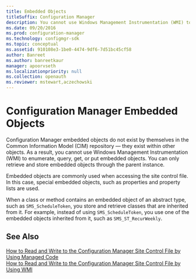```yaml
---
title: Embedded Objects
titleSuffix: Configuration Manager
description: You cannot use Windows Management Instrumentation (WMI) to enumerate, query, get, or put embedded objects. You can only retrieve and store embedded objects through the parent instance.
ms.date: 09/20/2016
ms.prod: configuration-manager
ms.technology: configmgr-sdk
ms.topic: conceptual
ms.assetid: 910108e3-1be0-4474-9df6-7d51bc45cf58
author: Banreet
ms.author: banreetkaur
manager: apoorvseth
ms.localizationpriority: null
ms.collection: openauth
ms.reviewer: mstewart,aczechowski
---
```

# Configuration Manager Embedded Objects
Configuration Manager embedded objects do not exist by themselves in the Common Information Model (CIM) repository — they exist within other objects. As a result, you cannot use Windows Management Instrumentation (WMI) to enumerate, query, get, or put embedded objects. You can only retrieve and store embedded objects through the parent instance.  

 Embedded objects are commonly used when accessing the site control file. In this case, special embedded objects, such as properties and property lists are used.  

 When a class or method contains an embedded object of an abstract type, such as `SMS_ScheduleToken`, you store and retrieve classes that are inherited from it. For example, instead of using `SMS_ScheduleToken`, you use one of the embedded objects inherited from it, such as `SMS_ST_RecurWeekly`.  

## See Also  
 [How to Read and Write to the Configuration Manager Site Control File by Using Managed Code](../../../develop/core/understand/how-to-read-and-write-to-the-site-control-file-by-using-managed-code.md)   
 [How to Read and Write to the Configuration Manager Site Control File by Using WMI](../../../develop/core/understand/how-to-read-and-write-to-the-site-control-file-by-using-wmi.md)
